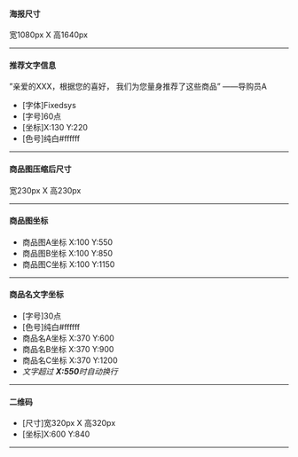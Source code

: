 #### 海报尺寸
宽1080px X 高1640px

----
#### 推荐文字信息

”亲爱的XXX，根据您的喜好，
我们为您量身推荐了这些商品”
                  ——导购员A
                  
- [字体]Fixedsys
- [字号]60点
- [坐标]X:130 Y:220
- [色号]纯白#ffffff

----
#### 商品图压缩后尺寸
宽230px X 高230px

----
#### 商品图坐标
- 商品图A坐标 X:100 Y:550
- 商品图B坐标 X:100 Y:850
- 商品图C坐标 X:100 Y:1150

----
#### 商品名文字坐标
- [字号]30点
- [色号]纯白#ffffff
- 商品名A坐标 X:370 Y:600
- 商品名B坐标 X:370 Y:900
- 商品名C坐标 X:370 Y:1200
- *文字超过 **X:550**时自动换行*

----
#### 二维码
- [尺寸]宽320px X 高320px
- [坐标]X:600 Y:840
----
